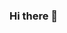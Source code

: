### Hi there 👋

<!--
**SakshhamTheCoder/SakshhamTheCoder** is a ✨ _special_ ✨ repository because its `README.md` (this file) appears on your GitHub profile.

Here are some ideas to get you started:

- 🔭 I’m currently working on my discord bot - SabreBOT
- 🌱 I’m currently learning Python, Web development
- 🤔 I’m looking for help with discord.py
- 💬 Ask me about ...
- 📫 How to reach me: Discord - SakshhamTheGamer#9153
- 😄 Pronouns: He/Him
- ⚡ Fun fact: I love Chess, Coding, Music production and Cycling
-->
